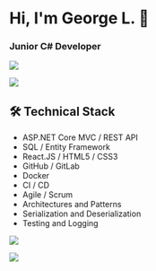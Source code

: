 # Hi, I'm George L. 👋
### Junior C# Developer

<p>
       <a href="https://t.me/GeorgeLofenfeld">
              <img src="https://img.shields.io/badge/Telegram-2CA5E0?style=for-the-badge&logo=telegram&logoColor=white"/>
       </a>
</p>
<p>
       <a href='mailto:georgelofenfeld@gmail.com'>
              <img src="https://img.shields.io/badge/Gmail-D14836?style=for-the-badge&logo=gmail&logoColor=white"/>
       </a>
</p>

## 🛠 Technical Stack
*   ASP.NET Core MVC / REST API 
*   SQL / Entity Framework
*   React.JS / HTML5 / CSS3
*   GitHub / GitLab
*   Docker
*   CI / CD
*   Agile / Scrum
*   Architectures and Patterns
*   Serialization and Deserialization
*   Testing and Logging

<p>
       <img src="https://github-readme-stats.vercel.app/api/top-langs/?username=GeorgeLofenfeld&layout=compact"/>
</p>

<div>
       <img src="https://komarev.com/ghpvc/?username=GeorgeLofenfeld&color=brightgreen">
</div>
